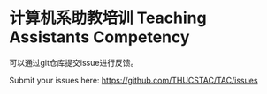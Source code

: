 # 计算机系助教培训 Teaching Assistants Competency

可以通过git仓库提交issue进行反馈。

Submit your issues here: https://github.com/THUCSTAC/TAC/issues
